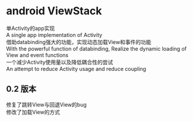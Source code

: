 # android ViewStack
单Activity的app实现<br>
A single app implementation of Activity<br> 
借助databinding强大的功能，实现动态加载View和事件的功能<br>
With the powerful function of databinding, Realize the dynamic loading of View and event functions<br>
一个减少Activity使用量以及降低耦合性的尝试<br>
An attempt to reduce Activity usage and reduce coupling<br> 

## 0.2 版本<br>
修复了跳转View与回退View的bug<br>
修改了加载View的方式

